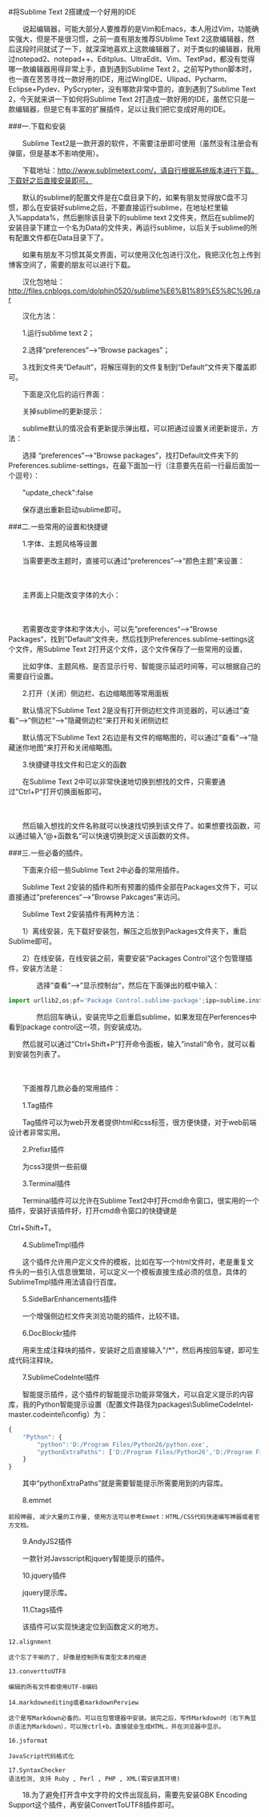 #将Sublime Text 2搭建成一个好用的IDE

　　说起编辑器，可能大部分人要推荐的是Vim和Emacs，本人用过Vim，功能确实强大，但是不是很习惯，之前一直有朋友推荐SUblime Text 2这款编辑器，然后这段时间就试了一下，就深深地喜欢上这款编辑器了，对于类似的编辑器，我用过notepad2、notepad++、Editplus、UltraEdit、Vim、TextPad，都没有觉得哪一款编辑器用得非常上手，直到遇到Sublime Text 2，之前写Python脚本时，也一直在苦苦寻找一款好用的IDE，用过WingIDE、Ulipad、Pycharm、Eclipse+Pydev、PyScrypter，没有哪款非常中意的，直到遇到了Sublime Text 2，今天就来讲一下如何将Sublime Text 2打造成一款好用的IDE，虽然它只是一款编辑器，但是它有丰富的扩展插件，足以让我们把它变成好用的IDE。

###一.下载和安装

　　Sublime Text2是一款开源的软件，不需要注册即可使用（虽然没有注册会有弹窗，但是基本不影响使用）。

　　下载地址：http://www.sublimetext.com/，请自行根据系统版本进行下载。下载好之后直接安装即可。

　　默认的sublime的配置文件是在C盘目录下的，如果有朋友觉得放C盘不习惯，那么在安装好sublime之后，不要直接运行sublime，在地址栏里输入%appdata%，然后删除该目录下的sublime text 2文件夹，然后在sublime的安装目录下建立一个名为Data的文件夹，再运行sublime，以后关于sublime的所有配置文件都在Data目录下了。

　　如果有朋友不习惯其英文界面，可以使用汉化包进行汉化，我把汉化包上传到博客空间了，需要的朋友可以进行下载。

　　汉化包地址：http://files.cnblogs.com/dolphin0520/sublime%E6%B1%89%E5%8C%96.rar

　　汉化方法：

　　1.运行sublime text 2；

　　2.选择“preferences”—>“Browse packages”；

　　3.找到文件夹“Default”，将解压得到的文件复制到“Default”文件夹下覆盖即可。

　　下面是汉化后的运行界面：



　　关掉sublime的更新提示：

　　sublime默认的情况会有更新提示弹出框，可以把通过设置关闭更新提示，方法：

　　选择 “preferences”—>“Browse packages”，找打Default文件夹下的Preferences.sublime-settings，在最下面加一行（注意要先在前一行最后面加一个逗号）：

　　"update_check":false

　　保存退出重新启动sublime即可。

###二.一些常用的设置和快捷键

　　1.字体、主题风格等设置

　　当需要更改主题时，直接可以通过“preferences”—>“颜色主题”来设置：

　　

　　主界面上只能改变字体的大小：

　　

　　若需要改变字体和字体大小，可以先”preferences“—>”Browse Packages“，找到”Default“文件夹，然后找到Preferences.sublime-settings这个文件，用Sublime Text 2打开这个文件，这个文件保存了一些常用的设置，



　　比如字体、主题风格、是否显示行号、智能提示延迟时间等，可以根据自己的需要自行设置。

　　2.打开（关闭）侧边栏、右边缩略图等常用面板

　　默认情况下Sublime Text 2是没有打开侧边栏文件浏览器的，可以通过”查看“—>”侧边栏“—>”隐藏侧边栏“来打开和关闭侧边栏

　　默认情况下Sublime Text 2右边是有文件的缩略图的，可以通过”查看“—>”隐藏迷你地图“来打开和关闭缩略图。

　　3.快捷键寻找文件和已定义的函数

　　在Sublime Text 2中可以非常快速地切换到想找的文件，只需要通过”Ctrl+P“打开切换面板即可。

　　

　　然后输入想找的文件名称就可以快速找切换到该文件了。如果想要找函数，可以通过输入”@+函数名“可以快速切换到定义该函数的文件。

###三.一些必备的插件。

　　下面来介绍一些Sublime Text 2中必备的常用插件。

　　Sublime Text 2安装的插件和所有预置的插件全部在Packages文件下，可以直接通过”preferences“—>”Browse Pakcages“来访问。

　　Sublime Text 2安装插件有两种方法：

　　1）离线安装，先下载好安装包，解压之后放到Packages文件夹下，重启Sublime即可。

　　2）在线安装，在线安装之前，需要安装”Packages Control“这个包管理插件，安装方法是：

　　　　选择”查看“—>”显示控制台“，然后在下面弹出的框中输入：
```python
import urllib2,os;pf='Package Control.sublime-package';ipp=sublime.installed_packages_path();os.makedirs(ipp) if not os.path.exists(ipp) else None;open(os.path.join(ipp,pf),'wb').write(urllib2.urlopen('http://sublime.wbond.net/'+pf.replace(' ','%20')).read())
```
　　　　然后回车确认，安装完毕之后重启sublime，如果发现在Perferences中看到package control这一项，则安装成功。

　　然后就可以通过”Ctrl+Shift+P“打开命令面板，输入”install“命令，就可以看到安装包列表了。

　　

　　下面推荐几款必备的常用插件：

　　1.Tag插件

　　Tag插件可以为web开发者提供html和css标签，很方便快捷，对于web前端设计者非常实用。

　　2.Prefixr插件

　　为css3提供一些前缀

　　3.Terminal插件

　　Terminal插件可以允许在Sublime Text2中打开cmd命令窗口，很实用的一个插件，安装好该插件好，打开cmd命令窗口的快捷键是

Ctrl+Shift+T。

　　4.SublimeTmpl插件

　　这个插件允许用户定义文件的模板，比如在写一个html文件时，老是重复文件头的一些引入信息很繁琐，可以定义一个模板直接生成必须的信息，具体的SublimeTmpl插件用法请自行百度。

　　5.SideBarEnhancements插件

　　一个增强侧边栏文件夹浏览功能的插件，比较不错。

　　6.DocBlockr插件

　　用来生成注释块的插件，安装好之后直接输入"/*"，然后再按回车键，即可生成代码注释块。

　　7.SublimeCodeIntel插件

　　智能提示插件，这个插件的智能提示功能非常强大，可以自定义提示的内容库，我的Python智能提示设置（配置文件路径为packages\SublimeCodeIntel-master\.codeintel\config）为：

```javascript
{
    "Python": {
        "python":'D:/Program Files/Python26/python.exe',
        "pythonExtraPaths": ['D:/Program Files/Python26','D:/Program Files/Python26/DLLs','D:/Program Files/Python26/Lib','D:/Program Files/Python26/Lib/plat-win','D:/Program Files/Python26/Lib/lib-tk','D:/Program Files/Python26/Lib/site-packages']
    }
}
```

　　其中“pythonExtraPaths”就是需要智能提示所需要用到的内容库。

　　8.emmet

	前段神器, 减少大量的工作量, 使用方法可以参考Emmet：HTML/CSS代码快速编写神器或者官方文档。

　　9.AndyJS2插件

　　一款针对Javsscript和jquery智能提示的插件。

　　10.jquery插件

　　jquery提示库。

　　11.Ctags插件

　　该插件可以实现快速定位到函数定义的地方。

	12.alignment

	这个忘了干嘛的了, 好像是控制所有类型文本的缩进

	13.converttoUTF8

	编辑的所有文件都使用UTF-8编码

	14.markdownediting或者markdownPerview

	这个是写Markdown必备的。可以在包管理器中安装。装完之后，写作Markdown时（右下角显示语法为Markdown），可以按ctrl+b，直接就会生成HTML，并在浏览器中显示。

	16.jsformat

	JavaScript代码格式化

	17.SyntaxChecker
	语法检测, 支持 Ruby , Perl , PHP , XML(需安装其环境)

　　18.为了避免打开含中文字符的文件出现乱码，需要先安装GBK Encoding Support这个插件，再安装ConvertToUTF8插件即可。